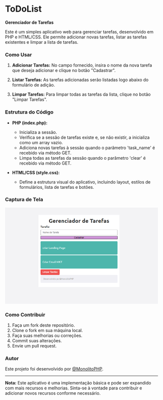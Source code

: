 # ToDoList
 
**Gerenciador de Tarefas**

Este é um simples aplicativo web para gerenciar tarefas, desenvolvido em PHP e HTML/CSS. Ele permite adicionar novas tarefas, listar as tarefas existentes e limpar a lista de tarefas.

### Como Usar

1. **Adicionar Tarefas:** No campo fornecido, insira o nome da nova tarefa que deseja adicionar e clique no botão "Cadastrar".

2. **Listar Tarefas:** As tarefas adicionadas serão listadas logo abaixo do formulário de adição.

3. **Limpar Tarefas:** Para limpar todas as tarefas da lista, clique no botão "Limpar Tarefas".

### Estrutura do Código

- **PHP (index.php):**
  - Inicializa a sessão.
  - Verifica se a sessão de tarefas existe e, se não existir, a inicializa como um array vazio.
  - Adiciona novas tarefas à sessão quando o parâmetro 'task_name' é recebido via método GET.
  - Limpa todas as tarefas da sessão quando o parâmetro 'clear' é recebido via método GET.

- **HTML/CSS (style.css):**
  - Define a estrutura visual do aplicativo, incluindo layout, estilos de formulários, lista de tarefas e botões.

### Captura de Tela

![Captura de Tela](./capa/Captura%20de%20tela%202024-04-29%20092605.png)

### Como Contribuir

1. Faça um fork deste repositório.
2. Clone o fork em sua máquina local.
3. Faça suas melhorias ou correções.
4. Commit suas alterações.
5. Envie um pull request.

### Autor

Este projeto foi desenvolvido por [@MonolitoPHP](https://github.com/MonolitoPHP).

---

**Nota:** Este aplicativo é uma implementação básica e pode ser expandido com mais recursos e melhorias. Sinta-se à vontade para contribuir e adicionar novos recursos conforme necessário.
